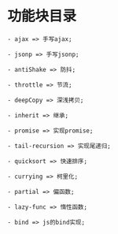 # 功能块目录

    - ajax => 手写ajax;    

    - jsonp => 手写jsonp;

    - antiShake => 防抖;    

    - throttle => 节流;    

    - deepCopy => 深浅拷贝;     

    - inherit => 继承;     

    - promise => 实现promise;

    - tail-recursion => 实现尾递归;    

    - quicksort => 快速排序;   

    - currying => 柯里化;

    - partial => 偏函数;

    - lazy-func => 惰性函数;
    
    - bind => js的bind实现;